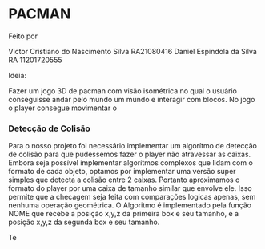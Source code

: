 # PACMAN

Feito por 

Victor Cristiano do Nascimento Silva RA21080416
Daniel Espindola da Silva RA 11201720555

Ideia:

Fazer um jogo 3D de pacman com visão isométrica no qual o usuário conseguisse andar pelo mundo um mundo e interagir com blocos.
No jogo o player consegue movimentar o 


### Detecção de Colisão

Para o nosso projeto foi necessário implementar um algorítmo de detecção de colisão para que pudessemos fazer o player não atravessar as caixas. Embora seja possível implementar algorítmos complexos que lidam com o formato de cada objeto, optamos por implementar uma versão super simples que detecta a colisão entre 2 caixas. Portanto aproximamos o formato do player por uma caixa de tamanho similar que envolve ele. Isso permite que a checagem seja feita com comparações logicas apenas, sem nenhuma operação geométrica.
O Algoritmo é implementado pela função NOME que recebe a posição x,y,z da primeira box e seu tamanho, e a posição x,y,z da segunda box e seu tamanho.


Te
